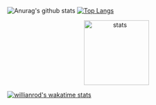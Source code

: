 ![Anurag's github stats](https://github-readme-stats.vercel.app/api?username=BestInSpire&show_icons=true&theme=radical) [![Top Langs](https://github-readme-stats.vercel.app/api/top-langs/?username=BestInSpire&layout=compact)](https://github.com/anuraghazra/github-readme-stats)


<p align="center">
<img src="https://github-profile-trophy.vercel.app/?username=BestInSpire&theme=nord" width="%100" height="150px" alt="stats" />
</p>

[![willianrod's wakatime stats](https://github-readme-stats.vercel.app/api/wakatime?username=BestInSpire)](https://github.com/anuraghazra/github-readme-stats)
